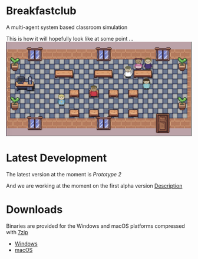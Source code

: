 # Breakfastclub
A multi-agent system based classroom simulation

This is how it will hopefully look like at some point ...
![Visual design](docs/images/design.png)

# Latest Development
The latest version at the moment is *Prototype 2*

And we are working at the moment on the first alpha version [Description](https://github.com/mapa17/breakfastclub/projects/2)

# Downloads
Binaries are provided for the Windows and macOS platforms compressed with [7zip](https://www.7-zip.org/)

* [Windows](binaries/windows)
* [macOS](binaries/macos)
